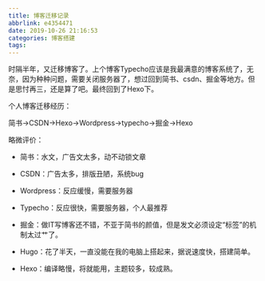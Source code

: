 ```yaml
---
title: 博客迁移记录
abbrlink: e4354471
date: 2019-10-26 21:16:53
categories: 博客搭建
tags:
---
```


时隔半年，又迁移博客了。上个博客Typecho应该是我最满意的博客系统了，无奈，因为种种问题，需要关闭服务器了，想过回到简书、csdn、掘金等地方。但是思忖再三，还是算了吧。最终回到了Hexo下。

个人博客迁移经历：

简书->CSDN->Hexo->Wordpress->typecho->掘金->Hexo

略微评价：

- 简书：水文，广告文太多，动不动锁文章

- CSDN：广告太多，排版丑陋，系统bug

- Wordpress：反应缓慢，需要服务器

- Typecho：反应很快，需要服务器，个人最推荐

- 掘金：做IT写博客还不错，不亚于简书的颜值，但是发文必须设定“标签”的机制太过艹了。

- Hugo：花了半天，一直没能在我的电脑上搭起来，据说速度快，搭建简单。

- Hexo：编译略慢，将就能用，主题较多，较成熟。